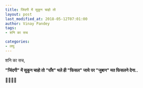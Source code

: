 ```yaml
---
title: जिंदगी में सुकून चाहो तो
layout: post
last_modified_at: 2018-05-12T07:01:00
author: Vinay Pandey
tags:
- शनि का सच

categories:
- लघु
---
```

शनि का सच,

**"जिंदगी" में सुकून चाहो तो** 
**"पाँव" भले ही "फिसल" जाये**
 **पर "जुबान" मत फिसलने देना..**

🙏🌷🌷🙏


